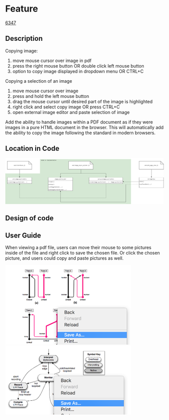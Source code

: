 # Feature

[6347](https://github.com/CSCD01/team_22-project/blob/Documentaion_process/doc/deliverable3/6347.md)

## Description

Copying image:

1. move mouse cursor over image in pdf
2. press the right mouse button OR double click left mouse button
3. option to copy image displayed in dropdown menu OR CTRL+C

Copying a selection of an image

1. move mouse cursor over image
2. press and hold the left mouse button
3. drag the mouse cursor until desired part of the image is highlighted
4. right click and select copy image OR press CTRL+C
5. open external image editor and paste selection of image

Add the ability to handle images within a PDF document as if they were images in a pure HTML document in the browser. This will automatically add the ability to copy the image following the standard in modern browsers.

## Location in Code

![UML](https://github.com/CSCD01/team_22-project/blob/Documentaion_process/doc/deliverable3/img/6347_UML.png)

## Design of code



## User Guide

When viewing a pdf file, users can move their mouse to some pictures inside of the file and right click to save the chosen file. Or click the chosen picture, and users could copy and paste pictures as well.

<img src="./img/pic_1.png" alt="pic1" width="400"/>

<img src="./img/pic_2.png" alt="pic2" width="400"/>
